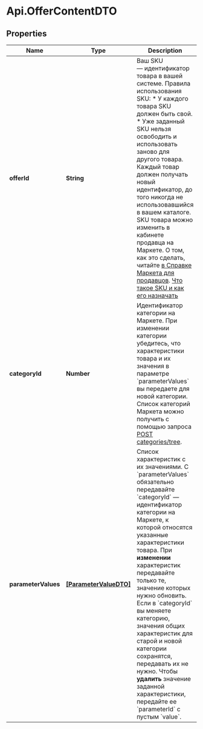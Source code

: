 # Api.OfferContentDTO

## Properties

Name | Type | Description | Notes
------------ | ------------- | ------------- | -------------
**offerId** | **String** | Ваш SKU — идентификатор товара в вашей системе.  Правила использования SKU:  * У каждого товара SKU должен быть свой.  * Уже заданный SKU нельзя освободить и использовать заново для другого товара. Каждый товар должен получать новый идентификатор, до того никогда не использовавшийся в вашем каталоге.  SKU товара можно изменить в кабинете продавца на Маркете. О том, как это сделать, читайте [в Справке Маркета для продавцов](https://yandex.ru/support2/marketplace/ru/assortment/operations/edit-sku).  [Что такое SKU и как его назначать](https://yandex.ru/support/marketplace/assortment/add/index.html#fields)  | 
**categoryId** | **Number** | Идентификатор категории на Маркете.  При изменении категории убедитесь, что характеристики товара и их значения в параметре &#x60;parameterValues&#x60; вы передаете для новой категории.  Список категорий Маркета можно получить с помощью запроса  [POST categories/tree](../../reference/categories/getCategoriesTree.md).  | 
**parameterValues** | [**[ParameterValueDTO]**](ParameterValueDTO.md) | Список характеристик с их значениями.  С &#x60;parameterValues&#x60; обязательно передавайте &#x60;categoryId&#x60; — идентификатор категории на Маркете, к которой относятся указанные характеристики товара.  При **изменении** характеристик передавайте только те, значение которых нужно обновить. Если в &#x60;categoryId&#x60; вы меняете категорию, значения общих характеристик для старой и новой категории сохранятся, передавать их не нужно.  Чтобы **удалить** значение заданной характеристики, передайте ее &#x60;parameterId&#x60; с пустым &#x60;value&#x60;.  | 



